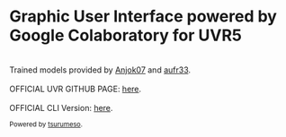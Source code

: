# Graphic User Interface powered by Google Colaboratory for UVR5

<br>Trained models provided by [Anjok07](https://github.com/Anjok07) and [aufr33](https://github.com/aufr33).</br>
<br>OFFICIAL UVR GITHUB PAGE: [here](https://github.com/Anjok07/ultimatevocalremovergui).</br>
<br>OFFICIAL CLI Version: [here](https://github.com/tsurumeso/vocal-remover).</br>
<sup><br>Powered by [tsurumeso](http://github.com/tsurumeso/).
